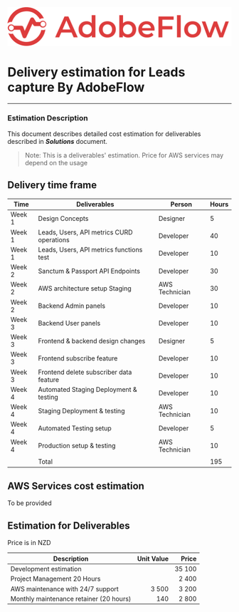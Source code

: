 ![adobeflow](_assets/adobe-flow-net-logo-long.png)


# Delivery estimation for Leads capture By AdobeFlow
<hr>

### Estimation Description

This document describes detailed cost estimation for deliverables described in **_Solutions_** document.

> Note: This is a deliverables' estimation. Price for AWS services may depend on the usage


## Delivery time frame


| Time   | Deliverables                              | Person         | Hours |
|--------|-------------------------------------------|----------------|-------|
| Week 1 | Design Concepts                           | Designer       | 5     |
| Week 1 | Leads, Users, API metrics CURD operations | Developer      | 40    |
| Week 1 | Leads, Users, API metrics functions test  | Developer      | 10    |
| Week 2 | Sanctum & Passport API Endpoints          | Developer      | 30    |
| Week 2 | AWS architecture setup Staging            | AWS Technician | 30    |
| Week 2 | Backend Admin panels                      | Developer      | 10    |
| Week 3 | Backend User panels                       | Developer      | 10    |
| Week 3 | Frontend & backend design changes         | Designer       | 5     |
| Week 3 | Frontend subscribe feature                | Developer      | 10    |
| Week 3 | Frontend delete subscriber data feature   | Developer      | 10    |
| Week 4 | Automated Staging Deployment & testing    | Developer      | 10    |
| Week 4 | Staging Deployment & testing              | AWS Technician | 10    |
| Week 4 | Automated Testing setup                   | Developer      | 5     |
| Week 4 | Production setup & testing                | AWS Technician | 10    |
 |        |                                           |                |       |
|        | Total                                     |                | 195   |




## AWS Services cost estimation
To be provided



## Estimation for Deliverables
Price is in NZD

| Description                             | Unit Value |  Price |
|-----------------------------------------|-----------:|-------:|
| Development estimation                  |            | 35 100 |
| Project Management 20 Hours             |            |  2 400 |
| AWS maintenance with 24/7 support       |      3 500 |  3 200 |
| Monthly maintenance retainer (20 hours) |        140 |  2 800 |


